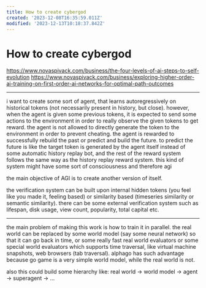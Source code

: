 ```yaml
---
title: How to create cybergod
created: '2023-12-08T16:35:59.011Z'
modified: '2023-12-13T10:18:37.842Z'
---
```


# How to create cybergod

https://www.novaspivack.com/business/the-four-levels-of-ai-steps-to-self-evolution
https://www.novaspivack.com/business/exploring-higher-order-ai-training-on-first-order-ai-networks-for-optimal-path-outcomes

---

i want to create some sort of agent, that learns autoregressively on historical tokens (not necessarily present in history, but close). however, when the agent is given some previous tokens, it is expected to send some actions to the environment in order to really observe the given tokens to get reward. the agent is not allowed to directly generate the token to the environment in order to prevent cheating. the agent is rewarded to successfully rebuild the past or predict and build the future. to predict the future is like the target token is generated by the agent itself instead of some automatic history replay bot, and the rest of the reward system follows the same way as the history replay reward system. this kind of system might have some sort of consciousness and therefore agi 

the main objective of AGI is to create another version of itself.

the verification system can be built upon internal hidden tokens (you feel like you made it, feeling based) or similarity based (timeseries similarity or semantic similarity). there can be some external verification system such as lifespan, disk usage, view count, popularity, total capital etc. 

---

the main problem of making this work is how to train it in parallel. the real world can be replaced by some world model (say some neural network) so that it can go back in time, or some really fast real world evaluators or some special world evaluators which supports time traversal, like virtual machine snapshots, web browsers (tab traversal). alphago has such advantage because go game is a very simple world model, while the real world is not. 

also this could build some hierarchy like: real world -> world model -> agent -> superagent -> ... 

